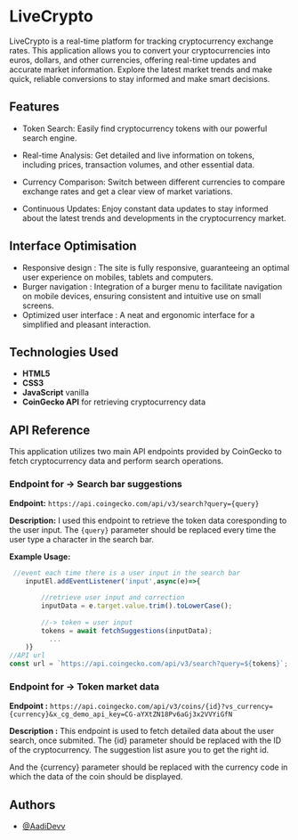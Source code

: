 # LiveCrypto
LiveCrypto is a real-time platform for tracking cryptocurrency exchange rates. This application allows you to convert your cryptocurrencies into euros, dollars, and other currencies, offering real-time updates and accurate market information. Explore the latest market trends and make quick, reliable conversions to stay informed and make smart decisions.



## Features

- Token Search: Easily find cryptocurrency tokens with our powerful search engine.
- Real-time Analysis: Get detailed and live information on tokens, including prices, transaction volumes, and other essential data.
 
- Currency Comparison: Switch between different currencies to compare exchange rates and get a clear view of market variations.
- Continuous Updates: Enjoy constant data updates to stay informed about the latest trends and developments in the cryptocurrency market.
## Interface Optimisation
- Responsive design : The site is fully responsive, guaranteeing an optimal user experience on mobiles, tablets and computers.
- Burger navigation : Integration of a burger menu to facilitate navigation on mobile devices, ensuring consistent and intuitive use on small screens.
- Optimized user interface : A neat and ergonomic interface for a simplified and pleasant interaction.
## Technologies Used

- **HTML5**
- **CSS3**
- **JavaScript** vanilla
- **CoinGecko API** for retrieving cryptocurrency data
## API Reference

This application utilizes two main API endpoints provided by CoinGecko to fetch cryptocurrency data and perform search operations.

### Endpoint for -> Search bar suggestions
**Endpoint:** `https://api.coingecko.com/api/v3/search?query={query}`

**Description:** I used this endpoint to retrieve the token data coresponding to the user input. The `{query}` parameter should be replaced every time the user type a character in the search bar.

**Example Usage:**
```javascript
 //event each time there is a user input in the search bar 
    inputEl.addEventListener('input',async(e)=>{

        //retrieve user input and correction
        inputData = e.target.value.trim().toLowerCase();
           
        //-> token = user input
        tokens = await fetchSuggestions(inputData);
          ...
    )}
//API url    
const url = `https://api.coingecko.com/api/v3/search?query=${tokens}`;
```

### Endpoint for -> Token market data 
**Endpoint :** `https://api.coingecko.com/api/v3/coins/{id}?vs_currency={currency}&x_cg_demo_api_key=CG-aYXtZN18Pv6aGj3x2VVYiGfN`

**Description :** This endpoint is used to fetch detailed data about the user search, once submited. The {id} parameter should be replaced with the ID of the cryptocurrency. The suggestion list asure you to get the right id.

And the {currency} parameter should be replaced with the currency code in which the data of the coin should be displayed.
## Authors

- [@AadiDevv](https://www.github.com/AadiDevv)

